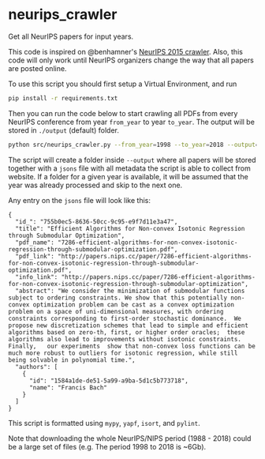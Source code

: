 # neurips_crawler

Get all NeurIPS papers for input years.

This code is inspired on @benhamner's [NeurIPS 2015 crawler](https://github.com/benhamner/nips-2015-papers). Also, this code will only work until NeurIPS organizers change the way that all papers are posted online.

To use this script you should first setup a Virtual Environment, and run

```bash
pip install -r requirements.txt
```

Then you can run the code below to start crawling all PDFs from every NeurIPS conference from year `from_year` to year `to_year`. The output will be stored in `./output` (default) folder.

```bash
python src/neurips_crawler.py --from_year=1998 --to_year=2018 --output=./neurips_output/
```

The script will create a folder inside `--output` where all papers will be stored together with a `jsons` file with all metadata the script is able to collect from website. If a folder for a given year is available, it will be assumed that the year was already processed and skip to the next one.

Any entry on the `jsons` file will look like this:

```
{
  "id_": "755b0ec5-8636-50cc-9c95-e9f7d11e3a47",
  "title": "Efficient Algorithms for Non-convex Isotonic Regression through Submodular Optimization",
  "pdf_name": "7286-efficient-algorithms-for-non-convex-isotonic-regression-through-submodular-optimization.pdf",
  "pdf_link": "http://papers.nips.cc/paper/7286-efficient-algorithms-for-non-convex-isotonic-regression-through-submodular-optimization.pdf",
  "info_link": "http://papers.nips.cc/paper/7286-efficient-algorithms-for-non-convex-isotonic-regression-through-submodular-optimization",
  "abstract": "We consider the minimization of submodular functions subject to ordering constraints. We show that this potentially non-convex optimization problem can be cast as a convex optimization problem on a space of uni-dimensional measures, with ordering constraints corresponding to first-order stochastic dominance.  We propose new discretization schemes that lead to simple and efficient algorithms based on zero-th, first, or higher order oracles;  these algorithms also lead to improvements without isotonic constraints. Finally,   our experiments  show that non-convex loss functions can be much more robust to outliers for isotonic regression, while still being solvable in polynomial time.",
  "authors": [
    {
      "id": "1584a1de-de51-5a99-a9ba-5d1c5b773718",
      "name": "Francis Bach"
    }
  ]
}
```


This script is formatted using `mypy`, `yapf`, `isort`, and `pylint`.

Note that downloading the whole NeurIPS/NIPS period (1988 - 2018) could be a large set of files (e.g. The period 1998 to 2018 is ~6Gb).
